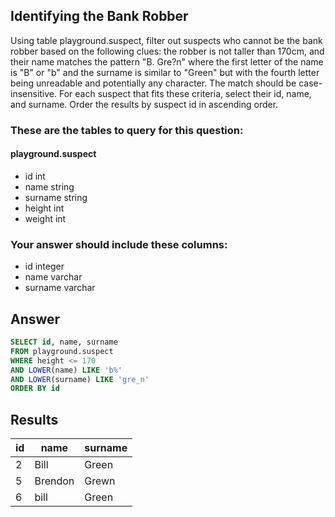 ## Identifying the Bank Robber
 
Using table playground.suspect, filter out suspects who cannot be the bank robber based on the following clues: the robber is not taller than 170cm, and their name matches the pattern "B. Gre?n" where the first letter of the name is "B" or "b" and the surname is similar to "Green" but with the fourth letter being unreadable and potentially any character. The match should be case-insensitive. For each suspect that fits these criteria, select their id, name, and surname. Order the results by suspect id in ascending order.

### These are the tables to query for this question:
#### **playground.suspect**
- id int
- name string
- surname string
- height int
- weight int
### Your answer should include these columns:
- id integer
- name varchar
- surname varchar

## Answer
```sql
SELECT id, name, surname 
FROM playground.suspect
WHERE height <= 170
AND LOWER(name) LIKE 'b%'
AND LOWER(surname) LIKE 'gre_n'
ORDER BY id
```

## Results
| id | name    | surname |
|----|---------|---------|
| 2  | Bill    | Green   |
| 5  | Brendon | Grewn   |
| 6  | bill    | Green   |